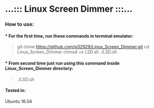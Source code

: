 # ...::: Linux Screen Dimmer :::...

### How to use:
#### * For the first time, run these commands in terminal emulator:

> git clone https://github.com/p32929/Linux_Screen_Dimmer.git
> cd Linux_Screen_Dimmer
> chmod +x LSD.sh
> ./LSD.sh

#### * From second time just run using this command inside Linux_Screen_Dimmer directory:
> ./LSD.sh

#### Tested in: 
Ubuntu 16.04
